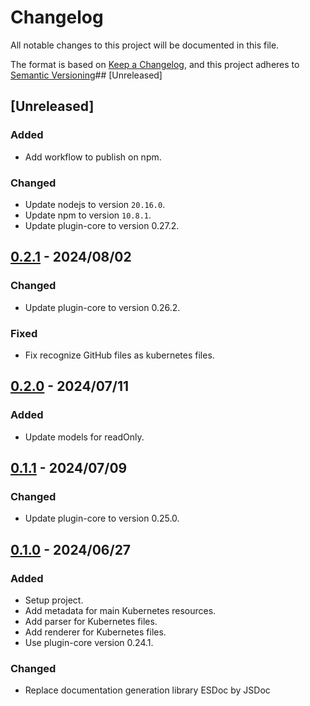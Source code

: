 # Changelog

All notable changes to this project will be documented in this file.

The format is based on [Keep a Changelog](https://keepachangelog.com/en/1.0.0/),
and this project adheres to [Semantic Versioning](https://semver.org/spec/v2.0.0.html)## [Unreleased]

## [Unreleased]

### Added

- Add workflow to publish on npm.

### Changed

- Update nodejs to version `20.16.0`.
- Update npm to version `10.8.1`.
- Update plugin-core to version 0.27.2.

## [0.2.1] - 2024/08/02

### Changed

- Update plugin-core to version 0.26.2.

### Fixed

- Fix recognize GitHub files as kubernetes files.

## [0.2.0] - 2024/07/11

### Added

- Update models for readOnly.

## [0.1.1] - 2024/07/09

### Changed

- Update plugin-core to version 0.25.0.

## [0.1.0] - 2024/06/27

### Added

- Setup project.
- Add metadata for main Kubernetes resources.
- Add parser for Kubernetes files.
- Add renderer for Kubernetes files.
- Use plugin-core version 0.24.1.

### Changed

- Replace documentation generation library ESDoc by JSDoc

[0.2.1]: https://github.com/ditrit/kubernator-plugin/blob/0.2.1/changelog.md
[0.2.0]: https://github.com/ditrit/kubernator-plugin/blob/0.2.0/changelog.md
[0.1.1]: https://github.com/ditrit/kubernator-plugin/blob/0.1.1/changelog.md
[0.1.0]: https://github.com/ditrit/kubernator-plugin/blob/0.1.0/changelog.md
